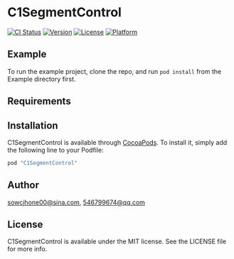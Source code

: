 # C1SegmentControl

[![CI Status](http://img.shields.io/travis/sowcjhone00@sina.com/C1SegmentControl.svg?style=flat)](https://travis-ci.org/sowcjhone00@sina.com/C1SegmentControl)
[![Version](https://img.shields.io/cocoapods/v/C1SegmentControl.svg?style=flat)](http://cocoapods.org/pods/C1SegmentControl)
[![License](https://img.shields.io/cocoapods/l/C1SegmentControl.svg?style=flat)](http://cocoapods.org/pods/C1SegmentControl)
[![Platform](https://img.shields.io/cocoapods/p/C1SegmentControl.svg?style=flat)](http://cocoapods.org/pods/C1SegmentControl)

## Example

To run the example project, clone the repo, and run `pod install` from the Example directory first.

## Requirements

## Installation

C1SegmentControl is available through [CocoaPods](http://cocoapods.org). To install
it, simply add the following line to your Podfile:

```ruby
pod "C1SegmentControl"
```

## Author

sowcjhone00@sina.com, 546799674@qq.com

## License

C1SegmentControl is available under the MIT license. See the LICENSE file for more info.
